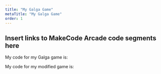 ```yaml
---
title: "My Galga Game"
metaTitle: "My Galga Game"
order: 1
---
```


## Insert links to MakeCode Arcade code segments here

My code for my Galga game is: 

My code for my modified game is: 

